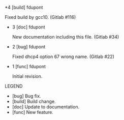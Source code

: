 *4 [build] fdupont

   Fixed build by gcc10.
   (Gitlab #116)

* 3 [doc] fdupont

   New documentation including this file.
   (Gitlab #34)

* 2 [bug] fdupont

   Fixed dhcp4 option 67 wrong name.
   (Gitlab #22)

* 1 [func] fdupont

   Initial revision.

LEGEND
* [bug]   Bug fix.
* [build] Build change.
* [doc]   Update to documentation.
* [func]  New feature.
